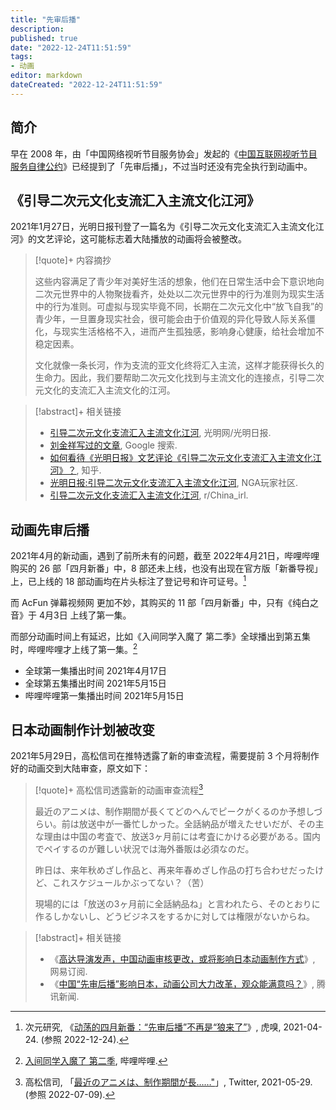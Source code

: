 ```yaml
---
title: "先审后播"
description:
published: true
date: "2022-12-24T11:51:59"
tags:
- 动画
editor: markdown
dateCreated: "2022-12-24T11:51:59"
---
```


## 简介

早在 2008 年，由「中国网络视听节目服务协会」发起的《[中国互联网视听节目服务自律公约](/rule/行业协会/中国网络视听节目服务协会/中国互联网视听节目服务自律公约.md)》已经提到了「先审后播」，不过当时还没有完全执行到动画中。

## 《引导二次元文化支流汇入主流文化江河》

2021年1月27日，光明日报刊登了一篇名为《引导二次元文化支流汇入主流文化江河》的文艺评论，这可能标志着大陆播放的动画将会被整改。

> [!quote]+ 内容摘抄
>
> 这些内容满足了青少年对美好生活的想象，他们在日常生活中会下意识地向二次元世界中的人物聚拢看齐，处处以二次元世界中的行为准则为现实生活中的行为准则。可虚拟与现实毕竟不同，长期在二次元文化中“放飞自我”的青少年，一旦置身现实社会，很可能会由于价值观的异化导致人际关系僵化，与现实生活格格不入，进而产生孤独感，影响身心健康，给社会增加不稳定因素。
>
> 文化就像一条长河，作为支流的亚文化终将汇入主流，这样才能获得长久的生命力。因此，我们要帮助二次元文化找到与主流文化的连接点，引导二次元文化的支流汇入主流文化的江河。

> [!abstract]+ 相关链接
>
> +   [引导二次元文化支流汇入主流文化江河](https://web.archive.org/web/20210128170327mp_/https://epaper.gmw.cn/gmrb/html/2021-01/27/nw.D110000gmrb_20210127_2-13.htm), 光明网/光明日报.
> +   [刘金祥写过的文章](https://archive.is/oJOGM "https://www.google.com/search?q=刘金祥&newwindow=1&tbm=nws"), Google 搜索.
> +   [如何看待《光明日报》文艺评论《引导二次元文化支流汇入主流文化江河》？](https://web.archive.org/web/20210129031039/https://www.zhihu.com/question/441627645), 知乎.
> +   [光明日报:引导二次元文化支流汇入主流文化江河](https://archive.is/ZgJx9 "https://bbs.nga.cn/read.php?tid=25311930"), NGA玩家社区.
> +   [引导二次元文化支流汇入主流文化江河](https://web.archive.org/web/20210203021725/https://old.reddit.com/r/China_irl/comments/l72b9l/引导二次元文化支流汇入主流文化江河/), r/China_irl.

## 动画先审后播

2021年4月的新动画，遇到了前所未有的问题，截至 2022年4月21日，哔哩哔哩购买的 26 部「四月新番」中，8 部还未上线，也没有出现在官方版「新番导视」上，已上线的 18 部动画均在片头标注了登记号和许可证号。[^423716]

[^423716]: 次元研究, 《[动荡的四月新番：“先审后播”不再是“狼来了”](https://web.archive.org/web/20221224112902/https://www.huxiu.com/article/423716.html)》, 虎嗅, 2021-04-24. (参照 2022-12-24).

而 AcFun 弹幕视频网 更加不妙，其购买的 11 部「四月新番」中，只有《纯白之音》于 4月3日 上线了第一集。

而部分动画时间上有延迟，比如《入间同学入魔了 第二季》全球播出到第五集时，哔哩哔哩才上线了第一集。[^jJ5Ji]

+   全球第一集播出时间 2021年4月17日
+   全球第五集播出时间 2021年5月15日
+   哔哩哔哩第一集播出时间 2021年5月15日

[^jJ5Ji]: [入间同学入魔了 第二季](https://archive.is/jJ5Ji "https://www.bilibili.com/bangumi/play/ss38224"), 哔哩哔哩.

## 日本动画制作计划被改变

2021年5月29日，高松信司在推特透露了新的审查流程，需要提前 3 个月将制作好的动画交到大陆审查，原文如下：

> [!quote]+ 高松信司透露新的动画审查流程[^shinji_1]
>
> 最近のアニメは、制作期間が長くてどのへんでピークがくるのか予想しづらい。前は放送中が一番忙しかった。全話納品が増えたせいだが、その主な理由は中国の考査で、放送3ヶ月前には考査にかける必要がある。国内でペイするのが難しい状況では海外番販は必須なのだ。
>
> 昨日は、来年秋めざし作品と、再来年春めざし作品の打ち合わせだったけど、これスケジュールかぶってない？（苦）
>
> 現場的には「放送の3ヶ月前に全話納品ね」と言われたら、そのとおりに作るしかないし、どうビジネスをするかに対しては権限がないからね。

[^shinji_1]: 高松信司, 「[最近のアニメは、制作期間が長……"](https://web.archive.org/web/20210531204048/https://twitter.com/takama2_shinji/status/1398394818804424705)」, Twitter, 2021-05-29. (参照 2022-07-09).

> [!abstract]+ 相关链接
>
> +   《[高达导演发声，中国动画审核更改，或将影响日本动画制作方式](https://web.archive.org/web/20210602081404/https://www.163.com/dy/article/GB6VLFA40535J138.html)》, 网易订阅.
> +   《[中国“先审后播”影响日本，动画公司大力改革，观众能满意吗？](https://web.archive.org/web/20210602111057/https://new.qq.com/rain/a/20210531A0DWBJ00)》, 腾讯新闻.
